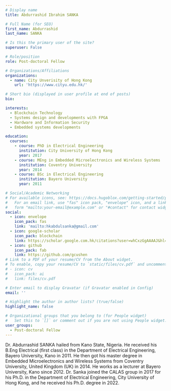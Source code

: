 ```yaml
---
# Display name
title: Abdurrashid Ibrahim SANKA

# Full Name (for SEO)
first_name: Abdurrashid
last_name: SANKA

# Is this the primary user of the site?
superuser: False

# Role/position
role: Post-doctoral Fellow

# Organizations/Affiliations
organizations:
  - name: City Unverisity of Hong Kong
    url: 'https://www.cityu.edu.hk/'

# Short bio (displayed in user profile at end of posts)
bio: 

interests:
  - Blockchain Technology
  - Systems design and developments with FPGA
  - Hardware and Information Security
  - Embedded systems developments

education:
  courses:
    - course: PhD in Electrical Engineering
      institution: City University of Hong Kong
      year: 2017
    - course: MEng in Embedded Microelectronics and Wireless Systems
      institution: Coventry University
      year: 2014
    - course: BSc in Electrical Engineering
      institution: Bayero University
      year: 2011

# Social/Academic Networking
# For available icons, see: https://docs.hugoblox.com/getting-started/page-builder/#icons
#   For an email link, use "fas" icon pack, "envelope" icon, and a link in the
#   form "mailto:your-email@example.com" or "#contact" for contact widget.
social:
  - icon: envelope
    icon_pack: fas
    link: 'mailto:hkabdulsanka@gmail.com'
  - icon: google-scholar
    icon_pack: blockchain
    link: https://scholar.google.com.hk/citations?user=whCxzGgAAAAJ&hl=en
  - icon: github
    icon_pack: fab
    link: https://github.com/gcushen
# Link to a PDF of your resume/CV from the About widget.
# To enable, copy your resume/CV to `static/files/cv.pdf` and uncomment the lines below.
# - icon: cv
#   icon_pack: ai
#   link: files/cv.pdf

# Enter email to display Gravatar (if Gravatar enabled in Config)
email: ''

# Highlight the author in author lists? (true/false)
highlight_name: false

# Organizational groups that you belong to (for People widget)
#   Set this to `[]` or comment out if you are not using People widget.
user_groups:
  - Post-doctoral Fellow
---
```


Dr. Abdurrashid SANKA hailed from Kano State, Nigeria. He received his B.Eng Electrical (first class) in the Department of Electrical Engineering, Bayero University, Kano in 2011. He then got his master degree in Embedded Microelectronics and Wireless Systems from Coventry University, United Kingdom (UK) in 2014. He works as a lecturer at Bayero University, Kano since 2012. Dr. Sanka joined the CALAS group in 2017 for his Ph.D. in the Department of Electrical Engineering, City University of Hong Kong, and he received his Ph.D. degree in 2022.
